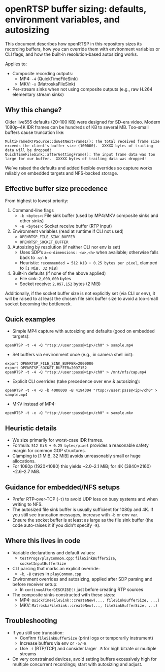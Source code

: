 # openRTSP buffer sizing: defaults, environment variables, and autosizing

This document describes how openRTSP in this repository sizes its recording buffers, how you can override them with environment variables or CLI flags, and how the built‑in resolution‑based autosizing works.

Applies to:
- Composite recording outputs:
  - MP4: `-4` (QuickTimeFileSink)
  - MKV: `-x` (MatroskaFileSink)
- Per-stream sinks when not using composite outputs (e.g., raw H.264 elementary stream sinks)

## Why this change?
Older live555 defaults (20–100 KB) were designed for SD-era video. Modern 1080p–4K IDR frames can be hundreds of KB to several MB. Too-small buffers cause truncation like:

```
MultiFramedRTPSource::doGetNextFrame1(): The total received frame size exceeds the client's buffer size (100000).  XXXXX bytes of trailing data will be dropped!
QuickTimeFileSink::afterGettingFrame(): The input frame data was too large for our buffer.  XXXXX bytes of trailing data was dropped!
```

We’ve raised the defaults and added flexible overrides so capture works reliably on embedded targets and NFS-backed storage.

## Effective buffer size precedence
From highest to lowest priority:
1) Command-line flags
   - `-b <bytes>`: File sink buffer (used by MP4/MKV composite sinks and other sinks)
   - `-B <bytes>`: Socket receive buffer (RTP input)
2) Environment variables (read at runtime if CLI not used)
   - `OPENRTSP_FILE_SINK_BUFFER`
   - `OPENRTSP_SOCKET_BUFFER`
3) Autosizing by resolution (if neither CLI nor env is set)
   - Uses SDP’s `a=x-dimensions: <w>,<h>` when available; otherwise falls back to `-w/-h`
   - Heuristic: `recommended = 512 KiB + 0.25 bytes per pixel`, clamped to `[1 MiB, 32 MiB]`
4) Built-in defaults (if none of the above applied)
   - File sink: `2,000,000` bytes
   - Socket receive: `2,097,152` bytes (2 MiB)

Additionally, if the socket buffer size is not explicitly set (via CLI or env), it will be raised to at least the chosen file sink buffer size to avoid a too-small socket becoming the bottleneck.

## Quick examples

- Simple MP4 capture with autosizing and defaults (good on embedded targets):
```
openRTSP -t -4 -Q "rtsp://user:pass@<ip>/ch0" > sample.mp4
```

- Set buffers via environment once (e.g., in camera shell init):
```
export OPENRTSP_FILE_SINK_BUFFER=2000000
export OPENRTSP_SOCKET_BUFFER=2097152
openRTSP -t -4 -Q "rtsp://user:pass@<ip>/ch0" > /mnt/nfs/cap.mp4
```

- Explicit CLI overrides (take precedence over env & autosizing):
```
openRTSP -t -4 -Q -b 4000000 -B 4194304 "rtsp://user:pass@<ip>/ch0" > sample.mp4
```

- MKV instead of MP4:
```
openRTSP -t -x -Q "rtsp://user:pass@<ip>/ch0" > sample.mkv
```

## Heuristic details
- We size primarily for worst-case IDR frames.
- Formula: `512 KiB + 0.25 bytes/pixel` provides a reasonable safety margin for common GOP structures.
- Clamping to [1 MiB, 32 MiB] avoids unreasonably small or huge allocations.
- For 1080p (1920×1080) this yields ~2.0–2.1 MiB; for 4K (3840×2160) ~2.6–2.7 MiB.

## Guidance for embedded/NFS setups
- Prefer RTP-over-TCP (`-t`) to avoid UDP loss on busy systems and when writing to NFS.
- The autosized file sink buffer is usually sufficient for 1080p and 4K. If you still see truncation messages, increase with `-b` or env var.
- Ensure the socket buffer is at least as large as the file sink buffer (the code auto-raises it if you didn’t specify `-B`).

## Where this lives in code
- Variable declarations and default values:
  - `testProgs/playCommon.cpp`: `fileSinkBufferSize`, `socketInputBufferSize`
- CLI parsing that marks an explicit override:
  - `-b`, `-B` cases in `playCommon.cpp`
- Environment overrides and autosizing, applied after SDP parsing and before receiver setup:
  - In `continueAfterDESCRIBE()` just before creating RTP sources
- The composite sinks constructed with these sizes:
  - MP4: `QuickTimeFileSink::createNew(..., fileSinkBufferSize, ...)`
  - MKV: `MatroskaFileSink::createNew(..., fileSinkBufferSize, ...)`

## Troubleshooting
- If you still see truncation:
  - Confirm `fileSinkBufferSize` (print logs or temporarily instrument)
  - Increase buffers via env or `-b/-B`
  - Use `-t` (RTP/TCP) and consider larger `-B` for high bitrate or multiple streams
- On very constrained devices, avoid setting buffers excessively high for multiple concurrent recordings; start with autosizing and adjust.

